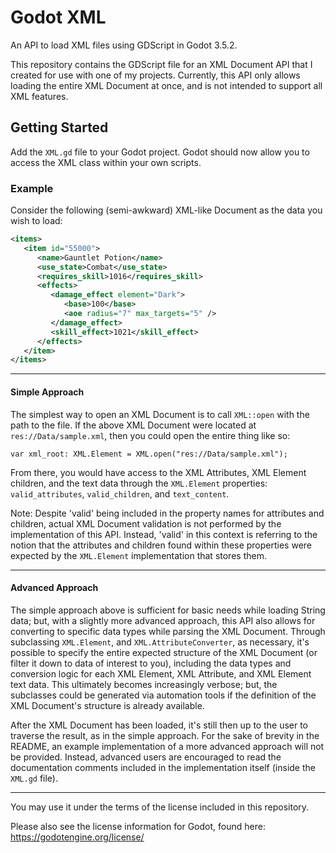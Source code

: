 # Godot XML
An API to load XML files using GDScript in Godot 3.5.2.

This repository contains the GDScript file for an XML Document API that I created for use with one of my projects.
Currently, this API only allows loading the entire XML Document at once, and is not intended to support all XML features.

## Getting Started
Add the `XML.gd` file to your Godot project. Godot should now allow you to access the XML class within your own scripts.

### Example
Consider the following (semi-awkward) XML-like Document as the data you wish to load:
```xml
<items>
   <item id="55000">
      <name>Gauntlet Potion</name>
      <use_state>Combat</use_state>
      <requires_skill>1016</requires_skill>
      <effects>
         <damage_effect element="Dark">
            <base>100</base>
            <aoe radius="7" max_targets="5" />
         </damage_effect>
         <skill_effect>1021</skill_effect>
      </effects>
   </item>
</items>
```

____________________
#### Simple Approach
The simplest way to open an XML Document is to call `XML::open` with the path to the file. If the above XML Document were located at
`res://Data/sample.xml`, then you could open the entire thing like so:
```GDScript
var xml_root: XML.Element = XML.open("res://Data/sample.xml");
```

From there, you would have access to the XML Attributes, XML Element children, and the text data through the `XML.Element` properties:
`valid_attributes`, `valid_children`, and `text_content`.

Note: Despite 'valid' being included in the property names for attributes and children, actual XML Document validation is not performed
by the implementation of this API. Instead, 'valid' in this context is referring to the notion that the attributes and children found
within these properties were expected by the `XML.Element` implementation that stores them.

______________________
#### Advanced Approach
The simple approach above is sufficient for basic needs while loading String data; but, with a slightly more advanced approach, this API
also allows for converting to specific data types while parsing the XML Document. Through subclassing `XML.Element`, and
`XML.AttributeConverter`, as necessary, it's possible to specify the entire expected structure of the XML Document (or filter it down to
data of interest to you), including the data types and conversion logic for each XML Element, XML Attribute, and XML Element text data.
This ultimately becomes increasingly verbose; but, the subclasses could be generated via automation tools if the definition of the
XML Document's structure is already available.

After the XML Document has been loaded, it's still then up to the user to traverse the result, as in the simple approach. For the sake of
brevity in the README, an example implementation of a more advanced approach will not be provided. Instead, advanced users are encouraged
to read the documentation comments included in the implementation itself (inside the `XML.gd` file).

__________________________________________________________________________
You may use it under the terms of the license included in this repository.

Please also see the license information for Godot, found here: https://godotengine.org/license/
